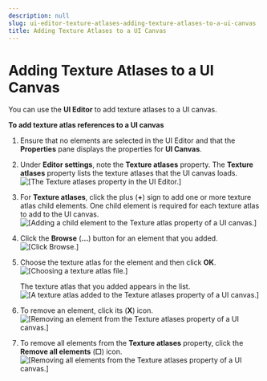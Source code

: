 ```yaml
---
description: null
slug: ui-editor-texture-atlases-adding-texture-atlases-to-a-ui-canvas
title: Adding Texture Atlases to a UI Canvas
---
```

# Adding Texture Atlases to a UI Canvas<a name="ui-editor-texture-atlases-adding-texture-atlases-to-a-ui-canvas"></a>

You can use the **UI Editor** to add texture atlases to a UI canvas\.

**To add texture atlas references to a UI canvas**

1. Ensure that no elements are selected in the UI Editor and that the **Properties** pane displays the properties for **UI Canvas**\.

1. Under **Editor settings**, note the **Texture atlases** property\. The **Texture atlases** property lists the texture atlases that the UI canvas loads\.  
![\[The Texture atlases property in the UI Editor.\]](/images/userguide/game_ui_editor/ui-editor-texture-atlases-1.png)

1. For **Texture atlases**, click the plus \(**\+**\) sign to add one or more texture atlas child elements\. One child element is required for each texture atlas to add to the UI canvas\.  
![\[Adding a child element to the Texture atlas property of a UI canvas.\]](/images/userguide/game_ui_editor/ui-editor-texture-atlases-2.png)

1. Click the **Browse** \(**\.\.\.**\) button for an element that you added\.  
![\[Click Browse.\]](/images/userguide/game_ui_editor/ui-editor-texture-atlases-3.png)

1. Choose the texture atlas for the element and then click **OK**\.  
![\[Choosing a texture atlas file.\]](/images/userguide/game_ui_editor/ui-editor-texture-atlases-4.png)

   The texture atlas that you added appears in the list\.  
![\[A texture atlas added to the Texture atlases property of a UI canvas.\]](/images/userguide/game_ui_editor/ui-editor-texture-atlases-5.png)

1. To remove an element, click its \(**X**\) icon\.  
![\[Removing an element from the Texture atlases property of a UI canvas.\]](/images/userguide/game_ui_editor/ui-editor-texture-atlases-6.png)

1. To remove all elements from the **Texture atlases** property, click the **Remove all elements** \(**☐**\) icon\.  
![\[Removing all elements from the Texture atlases property of a UI canvas.\]](/images/userguide/game_ui_editor/ui-editor-texture-atlases-7.png)